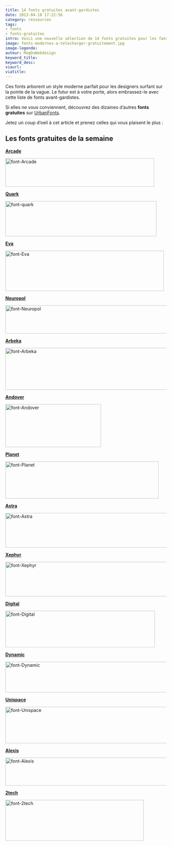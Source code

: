 ```yaml
---
title: 14 fonts gratuites avant-gardistes
date: 2013-04-18 17:22:56
category: ressources
tags:
- fonts
- fonts-gratuites
intro: Voici une nouvelle sélection de 14 fonts gratuites pour les fans de science-fiction.
image: fonts-modernes-a-telecharger-gratuitement.jpg
image-legende:
auteur: MagDuWebdesign
keyword_title:
keyword_desc:
viaurl:
viatitle:
---
```


<p>Ces fonts arborent un style moderne parfait pour les designers surfant sur la pointe de la vague. Le futur est à votre porte, alors embrassez-le avec cette liste de fonts avant-gardistes.</p>
<p>Si elles ne vous conviennent, découvrez des dizaines d’autres <strong>fonts gratuites</strong> sur <a href="http://www.urbanfonts.com/" target="_blank">UrbanFonts</a>.</p>
<p>Jetez un coup d’oeil à cet article et prenez celles qui vous plaisent le plus :</p>
<h2>Les fonts gratuites de la semaine</h2>
<p><strong><a href="http://www.urbanfonts.com/fonts/Arcade.htm" target="_blank">Arcade</a></strong></p>
<p><img class="alignnone size-full wp-image-4726" title="font-Arcade" src="https://s3-eu-west-1.amazonaws.com/mdw-img/large/font-Arcade.jpg" alt="font-Arcade" width="465" height="89"></p>
<p><a href="http://www.urbanfonts.com/fonts/Quark.htm" target="_blank"><strong>Quark</strong></a></p>
<p><img class="alignnone size-full wp-image-4733" title="font-quark" src="https://s3-eu-west-1.amazonaws.com/mdw-img/large/font-quark.jpg" alt="font-quark" width="472" height="110"></p>
<p><a href="http://www.urbanfonts.com/fonts/Eva.htm" target="_blank"><strong>Eva</strong></a></p>
<p><img class="alignnone size-full wp-image-4730" title="font-Eva" src="https://s3-eu-west-1.amazonaws.com/mdw-img/large/font-Eva.jpg" alt="font-Eva" width="495" height="126"></p>
<p><a href="http://www.urbanfonts.com/fonts/Neuropol.htm" target="_blank"><strong>Neuropol</strong></a></p>
<p><img class="alignnone size-full wp-image-4731" title="font-Neuropol" src="https://s3-eu-west-1.amazonaws.com/mdw-img/large/font-Neuropol.jpg" alt="font-Neuropol" width="554" height="88"></p>
<p><a href="http://www.urbanfonts.com/fonts/Arbeka.htm" target="_blank"><strong>Arbeka</strong></a></p>
<p><img class="alignnone size-full wp-image-4725" title="font-Arbeka" src="https://s3-eu-west-1.amazonaws.com/mdw-img/large/font-Arbeka.jpg" alt="font-Arbeka" width="526" height="131"></p>
<p><a href="http://www.urbanfonts.com/fonts/Andover.htm" target="_blank"><strong>Andover</strong></a></p>
<p><img class="alignnone size-full wp-image-4724" title="font-Andover" src="https://s3-eu-west-1.amazonaws.com/mdw-img/large/font-Andover.jpg" alt="font-Andover" width="299" height="134"></p>
<p><a href="http://www.urbanfonts.com/fonts/Planet.htm" target="_blank"><strong>Planet</strong></a></p>
<p><img class="alignnone size-full wp-image-4732" title="font-Planet" src="https://s3-eu-west-1.amazonaws.com/mdw-img/large/font-Planet.jpg" alt="font-Planet" width="479" height="116"></p>
<p><a href="http://www.urbanfonts.com/fonts/Astra.htm" target="_blank"><strong>Astra</strong></a></p>
<p><img class="alignnone size-full wp-image-4727" title="font-Astra" src="https://s3-eu-west-1.amazonaws.com/mdw-img/large/font-Astra.jpg" alt="font-Astra" width="512" height="108"></p>
<p><a href="http://www.urbanfonts.com/fonts/Xephyr.htm" target="_blank"><strong>Xephyr</strong></a></p>
<p><img class="alignnone size-full wp-image-4735" title="font-Xephyr" src="https://s3-eu-west-1.amazonaws.com/mdw-img/large/font-Xephyr.jpg" alt="font-Xephyr" width="518" height="108"></p>
<p><a href="http://www.urbanfonts.com/fonts/DIGITAL.htm" target="_blank"><strong>Digital</strong></a></p>
<p><img class="alignnone size-full wp-image-4728" title="font-Digital" src="https://s3-eu-west-1.amazonaws.com/mdw-img/large/font-Digital.jpg" alt="font-Digital" width="467" height="114"></p>
<p><a href="http://www.urbanfonts.com/fonts/Dynamic.htm" target="_blank"><strong>Dynamic</strong></a></p>
<p><img class="alignnone size-full wp-image-4729" title="font-Dynamic" src="https://s3-eu-west-1.amazonaws.com/mdw-img/large/font-Dynamic.jpg" alt="font-Dynamic" width="553" height="96"></p>
<p><a href="http://www.urbanfonts.com/fonts/Unispace.htm" target="_blank"><strong>Unispace</strong></a></p>
<p><img class="alignnone size-full wp-image-4734" title="font-Unispace" src="https://s3-eu-west-1.amazonaws.com/mdw-img/large/font-Unispace.jpg" alt="font-Unispace" width="508" height="114"></p>
<p><strong><a href="http://www.urbanfonts.com/fonts/Alexis.htm" target="_blank">Alexis</a></strong></p>
<p><img class="alignnone size-full wp-image-4723" title="font-Alexis" src="https://s3-eu-west-1.amazonaws.com/mdw-img/large/font-Alexis.jpg" alt="font-Alexis" width="517" height="87"></p>
<p><strong><a href="http://www.urbanfonts.com/fonts/2tech.htm" target="_blank">2tech</a></strong></p>
<p><img class="alignnone size-full wp-image-4722" title="font-2tech" src="https://s3-eu-west-1.amazonaws.com/mdw-img/large/font-2tech.jpg" alt="font-2tech" width="432" height="128"></p>